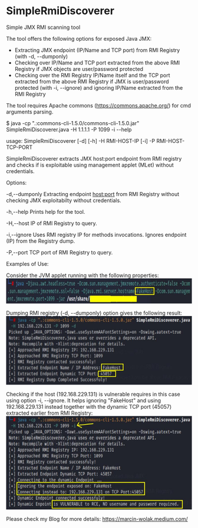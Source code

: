# SimpleRmiDiscoverer
Simple JMX RMI scanning tool 

The tool offers the following options for exposed Java JMX:
- Extracting JMX endpoint (IP/Name and TCP port) from RMI Registry (with -d, --dumponly)
- Checking over IP/Name and TCP port extracted from the above RMI Registry if JMX objects are user/password protected
- Checking over the RMI Registry IP/Name itself and the TCP port extracted from the above RMI Registry if JMX is user/password protected (with -i, --ignore) and ignoring IP/Name extracted from the RMI Registry

The tool requires Apache commons (https://commons.apache.org/) for cmd arguments parsing.

$ java -cp ".:commons-cli-1.5.0/commons-cli-1.5.0.jar" SimpleRmiDiscoverer.java -H 1.1.1.1 -P 1099 -i --help

usage: SimpleRmiDiscoverer [-d] [-h] -H RMI-HOST-IP [-i] -P RMI-HOST-TCP-PORT

SimpleRmiDiscoverer extracts JMX host:port endpoint from RMI registry and checks if is exploitable using management applet (MLet) without credentials.



Options:

-d,--dumponly                    Extracting endpoint <host:port> from RMI Registry without checking JMX exploitabilty without credentials.
 
-h,--help                        Prints help for the tool.
 
-H,--host <RMI HOST IP >         IP of RMI Registry to query.

-i,--ignore                      Uses RMI registry IP for methods invocations. Ignores endpoint (IP) from the Registry dump.

-P,--port <RMI HOST TCP PORT >   TCP port of RMI Registry to query.
 
Examples of Use:

Consider the JVM applet running with the following properties:
![Screenshot1](sshot1.jpg)

Dumping RMI registry (-d, --dumponly) option gives the following result:
![Screenshot2](sshot2.jpg)

Checking if the host (192.168.229.131) is vulnerable requires in this case using option -i, --ignore.
It helps ignoring "FakeHost" and using 192.168.229.131 instead together with the dynamic TCP port
(45057) extracted earlier from RMI Registry:
![Screenshot3](sshot3.jpg)

Please check my Blog for more details: https://marcin-wolak.medium.com/
